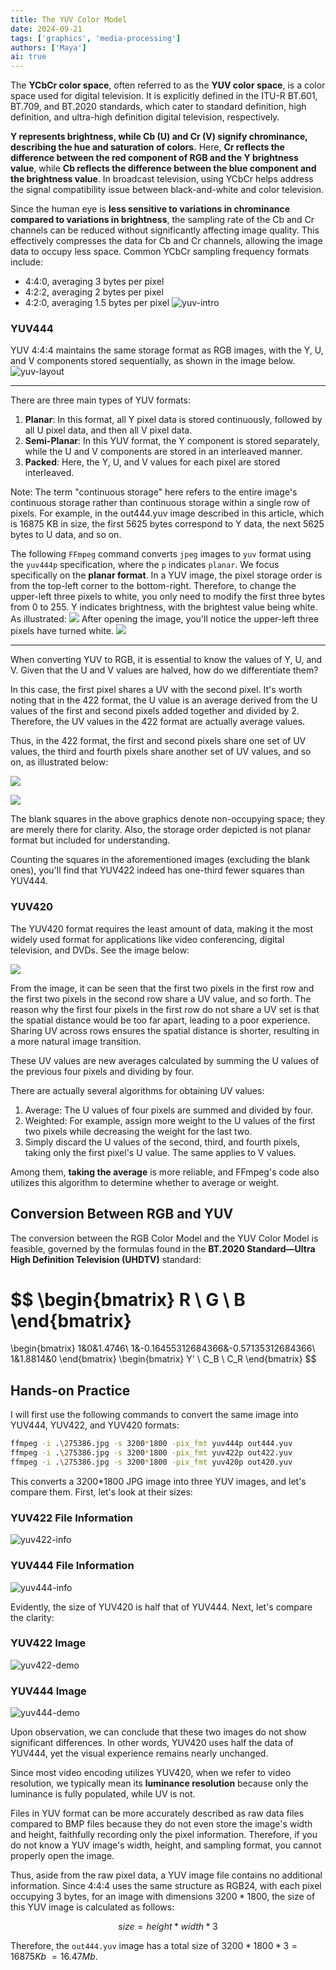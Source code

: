 ```yaml
---
title: The YUV Color Model
date: 2024-09-21
tags: ['graphics', 'media-processing']
authors: ['Maya']
ai: true
---
```


The **YCbCr color space**, often referred to as the **YUV color space**, is a color space used for digital television. It is explicitly defined in the ITU-R BT.601, BT.709, and BT.2020 standards, which cater to standard definition, high definition, and ultra-high definition digital television, respectively.

**Y represents brightness, while Cb (U) and Cr (V) signify chrominance, describing the hue and saturation of colors.**
Here, **Cr reflects the difference between the red component of RGB and the Y brightness value**, while **Cb reflects the difference between the blue component and the brightness value**. In broadcast television, using YCbCr helps address the signal compatibility issue between black-and-white and color television.

Since the human eye is **less sensitive to variations in chrominance compared to variations in brightness**, the sampling rate of the Cb and Cr channels can be reduced without significantly affecting image quality. This effectively compresses the data for Cb and Cr channels, allowing the image data to occupy less space. Common YCbCr sampling frequency formats include:

- 4:4:0, averaging 3 bytes per pixel
- 4:2:2, averaging 2 bytes per pixel
- 4:2:0, averaging 1.5 bytes per pixel
  ![yuv-intro](/media-processing/yuv-intro.png)

### YUV444

YUV 4:4:4 maintains the same storage format as RGB images, with the Y, U, and V components stored sequentially, as shown in the image below.
![yuv-layout](/media-processing/yuv-layout.png)

---

There are three main types of YUV formats:

1. **Planar**: In this format, all Y pixel data is stored continuously, followed by all U pixel data, and then all V pixel data.
2. **Semi-Planar**: In this YUV format, the Y component is stored separately, while the U and V components are stored in an interleaved manner.
3. **Packed**: Here, the Y, U, and V values for each pixel are stored interleaved.

Note: The term "continuous storage" here refers to the entire image's continuous storage rather than continuous storage within a single row of pixels. For example, in the out444.yuv image described in this article, which is 16875 KB in size, the first 5625 bytes correspond to Y data, the next 5625 bytes to U data, and so on.

The following `FFmpeg` command converts `jpeg` images to `yuv` format using the `yuv444p` specification, where the `p` indicates `planar`. We focus specifically on the **planar format**.
In a YUV image, the pixel storage order is from the top-left corner to the bottom-right. Therefore, to change the upper-left three pixels to white, you only need to modify the first three bytes from 0 to 255. Y indicates brightness, with the brightest value being white. As illustrated:
![](/media-processing/yuv-edit.png)
After opening the image, you'll notice the upper-left three pixels have turned white.
![](/media-processing/yuv-edit-demo.png)

---

When converting YUV to RGB, it is essential to know the values of Y, U, and V. Given that the U and V values are halved, how do we differentiate them?

In this case, the first pixel shares a UV with the second pixel. It's worth noting that in the 422 format, the U value is an average derived from the U values of the first and second pixels added together and divided by 2. Therefore, the UV values in the 422 format are actually average values.

Thus, in the 422 format, the first and second pixels share one set of UV values, the third and fourth pixels share another set of UV values, and so on, as illustrated below:

![](https://ffmpeg.xianwaizhiyin.net/base-knowledge/raw-yuv-data/raw-yuv-data-1-8.png)

![](https://ffmpeg.xianwaizhiyin.net/base-knowledge/raw-yuv-data/raw-yuv-data-1-9.png)

The blank squares in the above graphics denote non-occupying space; they are merely there for clarity. Also, the storage order depicted is not planar format but included for understanding.

Counting the squares in the aforementioned images (excluding the blank ones), you'll find that YUV422 indeed has one-third fewer squares than YUV444.

### YUV420

The YUV420 format requires the least amount of data, making it the most widely used format for applications like video conferencing, digital television, and DVDs. See the image below:

![](https://ffmpeg.xianwaizhiyin.net/base-knowledge/raw-yuv-data/raw-yuv-data-1-10.png)

From the image, it can be seen that the first two pixels in the first row and the first two pixels in the second row share a UV value, and so forth. The reason why the first four pixels in the first row do not share a UV set is that the spatial distance would be too far apart, leading to a poor experience. Sharing UV across rows ensures the spatial distance is shorter, resulting in a more natural image transition.

These UV values are new averages calculated by summing the U values of the previous four pixels and dividing by four.

There are actually several algorithms for obtaining UV values:

1. Average: The U values of four pixels are summed and divided by four.
2. Weighted: For example, assign more weight to the U values of the first two pixels while decreasing the weight for the last two.
3. Simply discard the U values of the second, third, and fourth pixels, taking only the first pixel's U value. The same applies to V values.

Among them, **taking the average** is more reliable, and FFmpeg's code also utilizes this algorithm to determine whether to average or weight.

## Conversion Between RGB and YUV

The conversion between the RGB Color Model and the YUV Color Model is feasible, governed by the formulas found in the
**BT.2020 Standard—Ultra High Definition Television (UHDTV)** standard:

$$
\begin{bmatrix}
R \\
G \\
B
\end{bmatrix}
=
\begin{bmatrix}
1&0&1.4746\\
1&-0.16455312684366&-0.57135312684366\\
1&1.8814&0
\end{bmatrix}
\begin{bmatrix}
Y' \\
C_B \\
C_R
\end{bmatrix}
$$

## Hands-on Practice

I will first use the following commands to convert the same image into YUV444, YUV422, and YUV420 formats:

```bash
ffmpeg -i .\275386.jpg -s 3200*1800 -pix_fmt yuv444p out444.yuv
ffmpeg -i .\275386.jpg -s 3200*1800 -pix_fmt yuv422p out422.yuv
ffmpeg -i .\275386.jpg -s 3200*1800 -pix_fmt yuv420p out420.yuv
```

This converts a 3200\*1800 JPG image into three YUV images, and let's compare them.
First, let's look at their sizes:

### YUV422 File Information

![yuv422-info](/media-processing/yuv422-info.png)

### YUV444 File Information

![yuv444-info](/media-processing/yuv444-info.png)

Evidently, the size of YUV420 is half that of YUV444.
Next, let's compare the clarity:

### YUV422 Image

![yuv422-demo](/media-processing/yuv422-demo.png)

### YUV444 Image

![yuv444-demo](/media-processing/yuv444-demo.png)

Upon observation, we can conclude that these two images do not show significant differences. In other words, YUV420 uses half the data of YUV444, yet the visual experience remains nearly unchanged.

Since most video encoding utilizes YUV420, when we refer to video resolution, we typically mean its **luminance resolution** because only the luminance is fully populated, while UV is not.

Files in YUV format can be more accurately described as raw data files compared to BMP files because they do not even store the image's width and height, faithfully recording only the pixel information. Therefore, if you do not know a YUV image's width, height, and sampling format, you cannot properly open the image.

Thus, aside from the raw pixel data, a YUV image file contains no additional information. Since 4:4:4 uses the same structure as RGB24, with each pixel occupying 3 bytes, for an image with dimensions $3200*1800$, the size of this YUV image is calculated as follows:

$$
size=height*width*3
$$

Therefore, the `out444.yuv` image has a total size of $3200*1800*3=16875Kb~=16.47Mb$.
